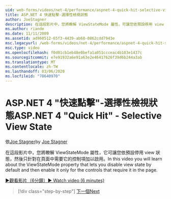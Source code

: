 ```yaml
---
uid: web-forms/videos/net-4/performance/aspnet-4-quick-hit-selective-view-state
title: ASP.NET 4 快速點擊-選擇性檢視狀態
author: JoeStagner
description: 在這段影片中，您將瞭解 ViewStateMode 屬性，可讓您依預設停用 view 狀態，然後只針對 requi 的控制項啟用它。
ms.author: riande
ms.date: 11/11/2009
ms.assetid: ad960512-65f3-4439-ab68-0862cdd7943e
msc.legacyurl: /web-forms/videos/net-4/performance/aspnet-4-quick-hit-selective-view-state
msc.type: video
ms.openlocfilehash: f0d01cb1eb48e0befa1a051ccceac4b103e1437c
ms.sourcegitcommit: e7e91932a6e91a63e2e46417626f39d6b244a3ab
ms.translationtype: MT
ms.contentlocale: zh-TW
ms.lasthandoff: 03/06/2020
ms.locfileid: "78640970"
---
```

# <a name="aspnet-4-quick-hit---selective-view-state"></a><span data-ttu-id="14755-103">ASP.NET 4 "快速點擊"-選擇性檢視狀態</span><span class="sxs-lookup"><span data-stu-id="14755-103">ASP.NET 4 "Quick Hit" - Selective View State</span></span>

<span data-ttu-id="14755-104">依[Joe Stagner](https://github.com/JoeStagner)</span><span class="sxs-lookup"><span data-stu-id="14755-104">by [Joe Stagner](https://github.com/JoeStagner)</span></span>

<span data-ttu-id="14755-105">在這段影片中，您將瞭解 ViewStateMode 屬性，它可讓您依預設停用 view 狀態，然後只針對在頁面中需要它的控制項加以啟用。</span><span class="sxs-lookup"><span data-stu-id="14755-105">In this video you will learn about the ViewStateMode property that lets you disable view state by default and then enable it only for the controls that require it in the page.</span></span>

[<span data-ttu-id="14755-106">&#9654;觀看影片（6分鐘）</span><span class="sxs-lookup"><span data-stu-id="14755-106">&#9654; Watch video (6 minutes)</span></span>](https://channel9.msdn.com/Blogs/ASP-NET-Site-Videos/aspnet-4-quick-hit-selective-view-state)

> [!div class="step-by-step"]
> [<span data-ttu-id="14755-107">下一個</span><span class="sxs-lookup"><span data-stu-id="14755-107">Next</span></span>](aspnet-4-quick-hit-easy-state-compression.md)
